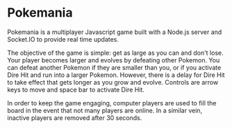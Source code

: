 # Pokemania

Pokemania is a multiplayer Javascript game built with a Node.js server and Socket.IO to provide real time updates.

The objective of the game is simple: get as large as you can and don't lose. Your player becomes larger and evolves by defeating other Pokemon. You can defeat another Pokemon if they are smaller than you, or if you activate Dire Hit and run into a larger Pokemon. However, there is a delay for Dire Hit to take effect that gets longer as you grow and evolve. Controls are arrow keys to move and space bar to activate Dire Hit.

In order to keep the game engaging, computer players are used to fill the board in the event that not many players are online. In a similar vein, inactive players are removed after 30 seconds.           
